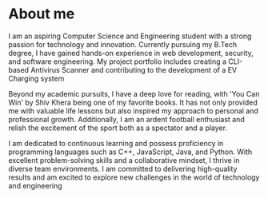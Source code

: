 # About me
I am an aspiring Computer Science and Engineering student with a strong passion for technology and innovation. Currently pursuing my B.Tech degree, I have gained hands-on experience in web development, security, and software engineering. My project portfolio includes creating a CLI-based Antivirus Scanner and contributing to the development of a EV Charging system 

Beyond my academic pursuits, I have a deep love for reading, with 'You Can Win' by Shiv Khera being one of my favorite books. It has not only provided me with valuable life lessons but also inspired my approach to personal and professional growth. Additionally, I am an ardent football enthusiast and relish the excitement of the sport both as a spectator and a player.

I am dedicated to continuous learning and possess proficiency in programming languages such as C++, JavaScript, Java, and Python. With excellent problem-solving skills and a collaborative mindset, I thrive in diverse team environments. I am committed to delivering high-quality results and am excited to explore new challenges in the world of technology and engineering
